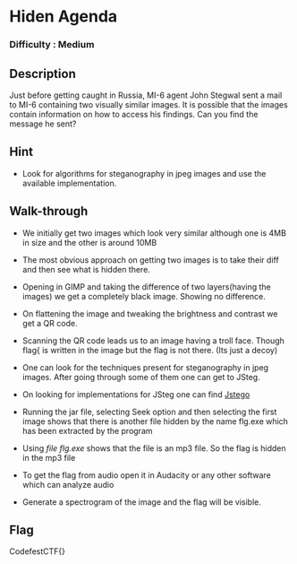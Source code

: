 # Hiden Agenda

### Difficulty : Medium

## Description
Just before getting caught in Russia, MI-6 agent John Stegwal sent a mail to MI-6 containing two visually similar images. It is possible that the images contain information on how to access his findings. Can you find the message he sent?

## Hint
- Look for algorithms for steganography in jpeg images and use the available implementation.

## Walk-through
- We initially get two images which look very similar although one is 4MB in size and the other is around 10MB
- The most obvious approach on getting two images is to take their diff and then see what is hidden there.
- Opening in GIMP and taking the difference of two layers(having the images) we get a completely black image. Showing no difference.


- On flattening the image and tweaking the brightness and contrast we get a QR code.
- Scanning the QR code leads us to an image having a troll  face. Though flag{ is written in the image but the flag is not there. (Its just a decoy)

- One can look for the techniques present for steganography in jpeg images. After going through some of them one can get to JSteg.
- On looking for implementations for JSteg one can find [Jstego](https://sourceforge.net/projects/jstego/)
- Running the jar file, selecting Seek option and then selecting the first image shows that there is another file hidden by the name flg.exe which has been extracted by the program
- Using *file flg.exe* shows that the file is an mp3 file. So the flag is hidden in the mp3 file
- To get the flag from audio open it in Audacity or any other software which can analyze audio
- Generate a spectrogram of the image and the flag will be visible.

## Flag
CodefestCTF{}

